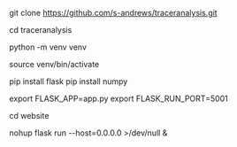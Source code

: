 git clone https://github.com/s-andrews/traceranalysis.git

cd traceranalysis

python -m venv venv

source venv/bin/activate

pip install flask
pip install numpy

export FLASK_APP=app.py
export FLASK_RUN_PORT=5001

cd website

nohup flask run --host=0.0.0.0 >/dev/null &